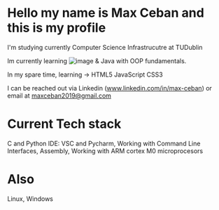 # Hello my name is Max Ceban and this is my profile

I'm studying currently Computer Science Infrastrucutre at TUDublin

Im currently learning ![image](https://github.com/Hiroshinoharu/Aboutme/assets/101023145/b8aa3126-a7f0-47c8-8bd8-29c07a910184) & Java with OOP fundamentals.

In my spare time, learning -> HTML5 JavaScript CSS3

I can be reached out via Linkedin (www.linkedin.com/in/max-ceban) or email at maxceban2019@gmail.com

# Current Tech stack

C and Python
IDE: VSC and Pycharm, 
Working with Command Line Interfaces, 
Assembly, 
Working with ARM cortex M0 microprocesors

# Also
Linux, Windows
